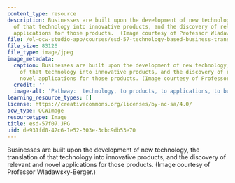 ```yaml
---
content_type: resource
description: Businesses are built upon the development of new technology, the translation
  of that technology into innovative products, and the discovery of relevant and novel
  applications for those products.  (Image courtesy of Professor Wladawsky-Berger.)
file: /ol-ocw-studio-app/courses/esd-57-technology-based-business-transformation-fall-2007/de931fd042c61e52303e3cbc9db53e70_esd-57f07.jpg
file_size: 83126
file_type: image/jpeg
image_metadata:
  caption: Businesses are built upon the development of new technology, the translation
    of that technology into innovative products, and the discovery of relevant and
    novel applications for those products. (Image courtesy of Professor Wladawsky-Berger.)
  credit: ''
  image-alt: 'Pathway:  technology, to products, to applications, to business.'
learning_resource_types: []
license: https://creativecommons.org/licenses/by-nc-sa/4.0/
ocw_type: OCWImage
resourcetype: Image
title: esd-57f07.JPG
uid: de931fd0-42c6-1e52-303e-3cbc9db53e70
---
```

Businesses are built upon the development of new technology, the translation of that technology into innovative products, and the discovery of relevant and novel applications for those products.  (Image courtesy of Professor Wladawsky-Berger.)